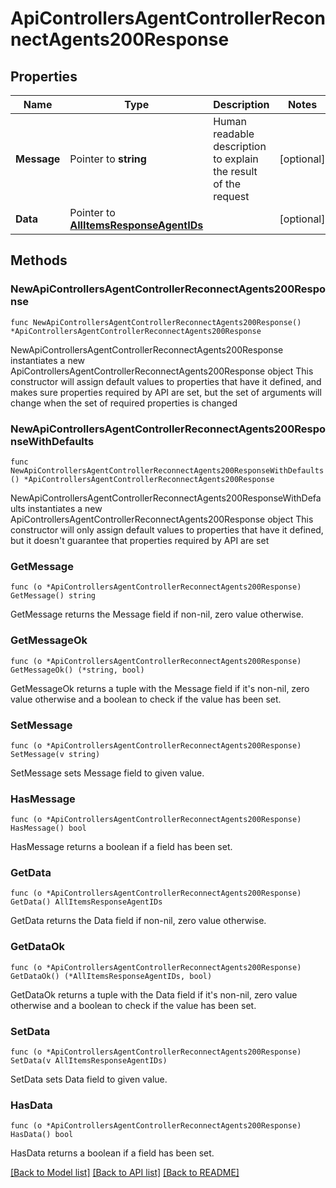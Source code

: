 # ApiControllersAgentControllerReconnectAgents200Response

## Properties

Name | Type | Description | Notes
------------ | ------------- | ------------- | -------------
**Message** | Pointer to **string** | Human readable description to explain the result of the request | [optional] 
**Data** | Pointer to [**AllItemsResponseAgentIDs**](AllItemsResponseAgentIDs.md) |  | [optional] 

## Methods

### NewApiControllersAgentControllerReconnectAgents200Response

`func NewApiControllersAgentControllerReconnectAgents200Response() *ApiControllersAgentControllerReconnectAgents200Response`

NewApiControllersAgentControllerReconnectAgents200Response instantiates a new ApiControllersAgentControllerReconnectAgents200Response object
This constructor will assign default values to properties that have it defined,
and makes sure properties required by API are set, but the set of arguments
will change when the set of required properties is changed

### NewApiControllersAgentControllerReconnectAgents200ResponseWithDefaults

`func NewApiControllersAgentControllerReconnectAgents200ResponseWithDefaults() *ApiControllersAgentControllerReconnectAgents200Response`

NewApiControllersAgentControllerReconnectAgents200ResponseWithDefaults instantiates a new ApiControllersAgentControllerReconnectAgents200Response object
This constructor will only assign default values to properties that have it defined,
but it doesn't guarantee that properties required by API are set

### GetMessage

`func (o *ApiControllersAgentControllerReconnectAgents200Response) GetMessage() string`

GetMessage returns the Message field if non-nil, zero value otherwise.

### GetMessageOk

`func (o *ApiControllersAgentControllerReconnectAgents200Response) GetMessageOk() (*string, bool)`

GetMessageOk returns a tuple with the Message field if it's non-nil, zero value otherwise
and a boolean to check if the value has been set.

### SetMessage

`func (o *ApiControllersAgentControllerReconnectAgents200Response) SetMessage(v string)`

SetMessage sets Message field to given value.

### HasMessage

`func (o *ApiControllersAgentControllerReconnectAgents200Response) HasMessage() bool`

HasMessage returns a boolean if a field has been set.

### GetData

`func (o *ApiControllersAgentControllerReconnectAgents200Response) GetData() AllItemsResponseAgentIDs`

GetData returns the Data field if non-nil, zero value otherwise.

### GetDataOk

`func (o *ApiControllersAgentControllerReconnectAgents200Response) GetDataOk() (*AllItemsResponseAgentIDs, bool)`

GetDataOk returns a tuple with the Data field if it's non-nil, zero value otherwise
and a boolean to check if the value has been set.

### SetData

`func (o *ApiControllersAgentControllerReconnectAgents200Response) SetData(v AllItemsResponseAgentIDs)`

SetData sets Data field to given value.

### HasData

`func (o *ApiControllersAgentControllerReconnectAgents200Response) HasData() bool`

HasData returns a boolean if a field has been set.


[[Back to Model list]](../README.md#documentation-for-models) [[Back to API list]](../README.md#documentation-for-api-endpoints) [[Back to README]](../README.md)


